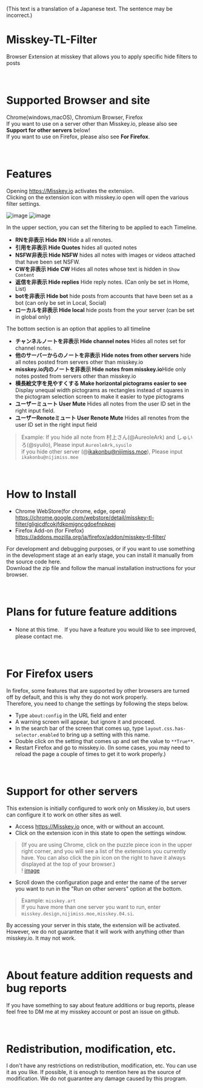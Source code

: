 (This text is a translation of a Japanese text. The sentence may be incorrect.)

# Misskey-TL-Filter
Browser Extension at misskey that allows you to apply specific hide filters to posts

　  

   
# Supported Browser and site
Chrome(windows,macOS), Chromium Browser, Firefox  
If you want to use on a server other than Misskey.io, please also see **Support for other servers** below!  
If you want to use on Firefox, please also see **For Firefox**.

　  

# Features
Opening https://Misskey.io activates the extension.  
Clicking on the extension icon with misskey.io open will open the various filter settings.

![image](https://github.com/ikakonbu/Misskey-TL-Filter/assets/82440954/f5e12963-9ad5-41a1-99b2-a69caca5d44e)
![image](https://github.com/ikakonbu/Misskey-TL-Filter/assets/82440954/844bd595-ebf0-462c-97b6-293e0fabbed0)

In the upper section, you can set the filtering to be applied to each Timeline.  

* **RNを非表示 Hide RN** Hide a all renotes.
* **引用を非表示 Hide Quotes** hides all quoted notes
* **NSFW非表示 Hide NSFW** hides all notes with images or videos attached that have been set NSFW.
* **CWを非表示 Hide CW** Hides all notes whose text is hidden in `Show Content`
* **返信を非表示 Hide replies** Hide reply notes. (Can only be set in Home, List)
* **botを非表示 Hide bot** hide posts from accounts that have been set as a bot (can only be set in Local, Social)
* **ローカルを非表示 Hide local** hide posts from the your server (can be set in global only)
  
The bottom section is an option that applies to all timeline
* **チャンネルノートを非表示 Hide channel notes** Hides all notes set for channel notes.
* **他のサーバーからのノートを非表示 Hide notes from other servers** hide all notes posted from servers other than misskey.io
* **misskey.io内のノートを非表示 Hide notes from misskey.io**Hide only notes posted from servers other than misskey.io
* **横長絵文字を見やすくする Make horizontal pictograms easier to see** Display unequal width pictograms as rectangles instead of squares in the pictogram selection screen to make it easier to type pictograms
* **ユーザーミュート User Mute** Hides all notes from the user ID set in the right input field.
* **ユーザーRenoteミュート User Renote Mute** Hides all renotes from the user ID set in the right input field

  
>Example: If you hide all note from 村上さん(@AureoleArk) and しゅいろ(@syuilo),  Please input ` AureoleArk,syuilo `  
>if you hide other server (@ikakonbu@nijimiss.moe), Please input ` ikakonbu@nijimiss.moe `   

　  

# How to Install
* Chrome WebStore(for chrome, edge, opera)
https://chrome.google.com/webstore/detail/misskey-tl-filter/gligjcdfcokjfdkpmjgncgdoefnpkpej
* Firefox Add-on (for Firefox)
https://addons.mozilla.org/ja/firefox/addon/misskey-tl-filter/

For development and debugging purposes, or if you want to use something in the development stage at an early stage, you can install it manually from the source code here.   
Download the zip file and follow the manual installation instructions for your browser.  

　  

# Plans for future feature additions
* None at this time.　If you have a feature you would like to see improved, please contact me.
 
　  
# For Firefox users
In firefox, some features that are supported by other browsers are turned off by default, and this is why they do not work properly.  
Therefore, you need to change the settings by following the steps below.
* Type ` about:config ` in the URL field and enter
* A warning screen will appear, but ignore it and proceed.
* In the search bar of the screen that comes up, type `layout.css.has-selector.enabled` to bring up a setting with this name.
* Double click on the setting that comes up and set the value to `**True**`.
* Restart Firefox and go to misskey.io.
(In some cases, you may need to reload the page a couple of times to get it to work properly.)

　  

# Support for other servers
This extension is initially configured to work only on Misskey.io, but users can configure it to work on other sites as well.
* Access https://Misskey.io once, with or without an account.
* Click on the extension icon in this state to open the settings window.  
>(If you are using Chrome, click on the puzzle piece icon in the upper right corner, and you will see a list of the extensions you currently have.
  You can also click the pin icon on the right to have it always displayed at the top of your browser.)  
! [image](https://github.com/ikakonbu/Misskey-TL-Filter/assets/82440954/4ad28793-a2bf-4b70-961f-754ee53042ba)
* Scroll down the configuration page and enter the name of the server you want to run in the "Run on other servers" option at the bottom.
>Example: ` misskey.art `  
>If you have more than one server you want to run, enter ` misskey.design,nijimiss.moe,misskey.04.si `.

By accessing your server in this state, the extension will be activated.  
However, we do not guarantee that it will work with anything other than misskey.io. It may not work.  

　  

# About feature addition requests and bug reports
If you have something to say about feature additions or bug reports, please feel free to DM me at my misskey account or post an issue on github.  

　  

# Redistribution, modification, etc.
I don't have any restrictions on redistribution, modification, etc. You can use it as you like.
If possible, it is enough to mention here as the source of modification.
We do not guarantee any damage caused by this program.
